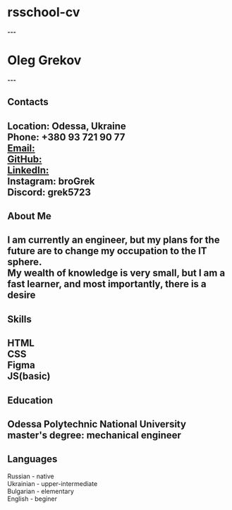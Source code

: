 
# rsschool-cv

**---**

# Oleg Grekov

**---**

## Contacts

**Location:** Odessa, Ukraine  
**Phone:** +380 93 721 90 77  
**[Email:](broGrekov@gmail.com)**  
**[GitHub:](https://github.com/broGrek)**  
**[LinkedIn:](https://www.linkedin.com/in/oleg-grekov-b29364269)**  
**Instagram:** broGrek  
**Discord:** grek5723
---

## About Me

I am currently an engineer, but my plans for the future are to change my occupation to the IT sphere.  
My wealth of knowledge is very small, but I am a fast learner, and most importantly, there is a desire
---

## Skills

HTML  
CSS  
Figma  
JS(basic)
---

## Education

Odessа Polytechnic National University  
master's degree: mechanical engineer
---

## Languages

Russian - native  
Ukrainian - upper-intermediate  
Bulgarian - elementary  
English - beginer

